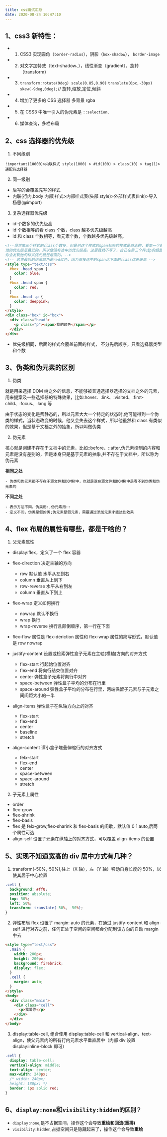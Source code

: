 ```yaml
---
title: css面试汇总
date: 2020-08-24 10:47:10
---
```


## 1、css3 新特性：

- 1. CSS3 实现圆角（`border-radius`），阴影（`box-shadow`）， `border-image`
- 2. 对文字加特效（text-shadow、），线性渐变（gradient），旋转（transform）
- 3. `transform:rotate(9deg) scale(0.85,0.90)` `translate(0px,-30px) skew(-9deg,0deg);`// 旋转,缩放,定位,倾斜
- 4. 增加了更多的 CSS 选择器 多背景 rgba
- 5. 在 CSS3 中唯一引入的伪元素是 `::selection.`
- 6. 媒体查询，多栏布局

## 2、css 选择器的优先级

1. 不同级别

`!important(10000)>内联样式 style(1000) > #id(100) > class(10) > tag(1)>通配符选择器`

2. 同一级别

- 后写的会覆盖先写的样式
- 内联(行内,body 内部)样式>内部样式表(头部 style)>外部样式表(link)>导入杨思(@import)

3. 复杂选择器优先级

- id 个数多的优先级高
- id 个数相等的看 class 个数，class 越多优先级越高
- id 和 class 个数相等，看元素个数，个数越多优先级越高。

```html
<!--虽然第三个样式的class个数多，但是他这个样式的span标签的样式是继承的，看第一个的总结，
他的优先级是最低的。所以他没有选中的优先级高。这里我就不写了，自己在第三个样式p的后面在写上一个span标签。
你会发现他的样式优先级是最高的。-->
<!-- 这里最后的结果颜色是red红色，因为直接选中的span比下面的class优先级高 -->
<style type="text/css">
  #box .head span {
    color: blue;
  }
  #box .head span {
    color: red;
  }
  #box .head .p {
    color: deeppink;
  }
</style>
<div class="box" id="box">
  <div class="head">
    <p class="p"><span>我的颜色</span></p>
  </div>
</div>
```

- 优先级相同，后面的样式会覆盖前面的样式， 不分先后顺序，只看选择器类型和个数

## 3、伪类和伪元素的区别

1. 伪类

就是用来选择 DOM 树之外的信息，不能够被普通选择器选择的文档之外的元素，用来提案及一些选择器的特殊效果，比如:hover、:link、:visited、:first-child、:focus、:lang 等

由于状态的变化是费静态的，所以元素大大一个特定的状态时,他可能得到一个伪类的样式，当状态改变的时候，他又会失去这个样式，所以他虽然和 class 有类似的效果，但是基于文档之外的抽象，所以叫做伪类

2. 伪元素

核心就是创建不存在于文档中的元素，比如::before、::after,伪元素控制的内容和元素是没有差别的，但是本身只是基于元素的抽象,并不存在于文档中，所以称为伪元素

**相同之处**

    - 伪类和伪元素都不存在于源文件和DOM树中，也就是说在源文件和DOM树中是看不到伪类和伪元素的

**不同之处**

    - 表示方法不同，伪类用:,伪元素用::
    - 定义不同，伪类是假的类;伪元素是假元素，需要通过添加元素才能达到效果

## 4、flex 布局的属性有哪些，都是干啥的？

1. 父元素属性

- display:flex，定义了一个 flex 容器

- flex-direction 决定主轴的方向
  - row 默认值 水平从左到右
  - column 垂直从上到下
  - row-reverse 水平从右到左
  - column 垂直从下到上
- flex-wrap 定义如何换行
  - nowrap 默认不换行
  - wrap 换行
  - wrap-reverse 换行且颠倒顺序，第一行在下面
- flex-flow 属性是 flex-deriction 属性和 flex-wrap 属性的简写形式，默认值是 row nowrap
- justify-content 设置或检索弹性盒子元素在主轴(横轴)方向的对齐方式
  - flex-start 行起始位置对齐
  - flex-end 将向行结束位置对齐
  - center 弹性盒子元素将向行中对齐
  - space-between 弹性盒子平均的分布在行里
  - space-around 弹性盒子平均的分布在行里，两端保留子元素与子元素之间间距大小的一半
- align-items 弹性盒子在纵轴方向上的对齐
  - flex-start
  - flex-end
  - center
  - baseline
  - stretch
- align-content 谭小盒子堆叠伸缩行的对齐方式
  - felx-start
  - flex-end
  - center
  - space-between
  - space-around
  - stretch

2. 子元素上属性

- order
- flex-grow
- flex-shrink
- flex-basis
- flex 是 felx-grow,flex-sharink 和 flex-basis 的间歇，默认值 0 1 auto,后两个属性可选
- align-self 设置子元素在纵轴上的对齐方式，可以覆盖 align-items 的设置

## 5、实现不知道宽高的 div 居中方式有几种？

1. transform(-50%,-50%),往上（X 轴），左（Y 轴）移动自身长度的 50%，以使其居于中心位置

```css
.cell {
  background: #ff0;
  position: absolute;
  top: 50%;
  left: 50%;
  transform: translate(-50%, -50%);
}
```

2. 弹性布局 flex
   设置了 margin: auto 的元素，在通过 justify-content 和 align-self 进行对齐之前，任何正处于空闲的空间都会分配到该方向的自动 margin 中去

```html
<style type="text/css">
  .main {
    width: 200px;
    height: 200px;
    background: firebrick;
    display: flex;
  }
  .cell {
    margin: auto;
  }
</style>
<body>
  <div class="main">
    <div class="cell">
      <p>我爱你</p>
    </div>
  </div>
</body>
```

3. display:table-cell,
   组合使用 display:table-cell 和 vertical-align、text-align，使父元素内的所有行内元素水平垂直居中（内部 div 设置 display:inline-block 即可）

```css
.cell {
  display: table-cell;
  vertical-align: middle;
  text-align: center;
  max-width: 240px;
  /* width: 240px;
  height: 180px; */
  border: 1px solid red;
}
```

## 6、`display:none`和`visibility:hidden的区别？`

- `display:none`,是不占据空间，操作这个会导致**重绘和回流(重排)**
- `visibility:hidden`,占据空间只是隐藏起来了，操作这个会导致**重绘**
